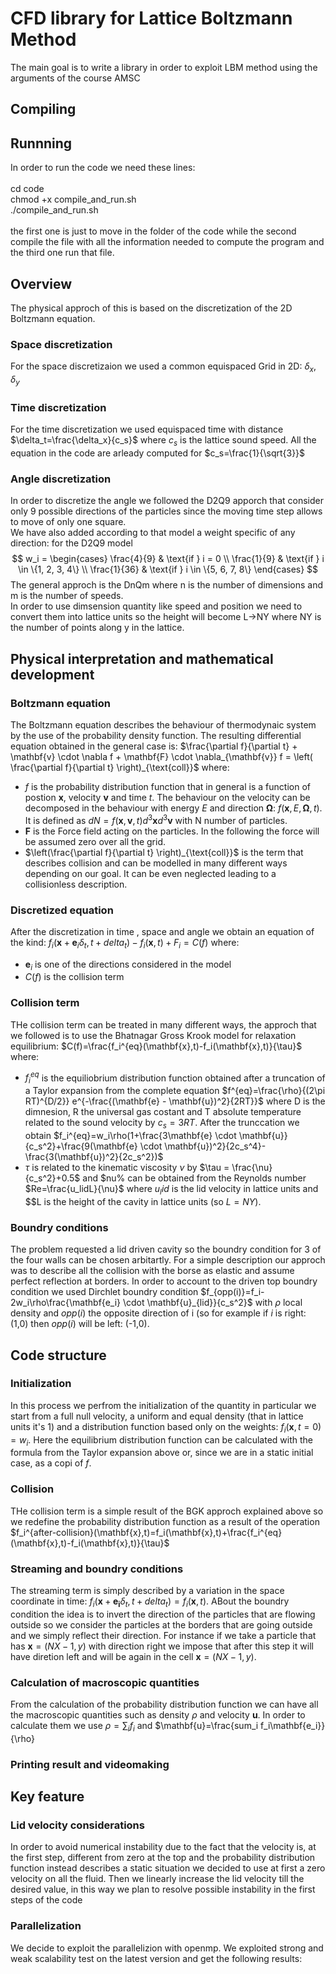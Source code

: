 # CFD library for Lattice Boltzmann Method
The main goal is to write a library in order to exploit LBM method using the arguments of the course AMSC

## Compiling

## Runnning
In order to run the code we need these lines: <br /> <br />
cd code <br />
chmod +x compile_and_run.sh <br />
./compile_and_run.sh <br />
<br />
the first one is just to move in the folder of the code while the second compile the file with all the information needed to compute the program and the third one run that file. 

## Overview
The physical approch of this is based on the discretization of the 2D Boltzmann equation. <br />

### Space discretization
For the space discretizaion we used a common equispaced Grid in 2D: $\delta_x, \delta_y$ <br />

### Time discretization
For the time discretization we used equispaced time with distance $\delta_t=\frac{\delta_x}{c_s}$ where $c_s$ is the lattice sound speed. All the equation in the code are arleady computed for $c_s=\frac{1}{\sqrt{3}}$

### Angle discretization
In order to discretize the angle we followed the D2Q9 apporch that consider only 9 possible directions of the particles since the moving time step allows to move of only one square. <br />
We have also added according to that model a weight specific of any direction: for the D2Q9 model 
$$
w_i = \begin{cases} 
\frac{4}{9} & \text{if } i = 0 \\ 
\frac{1}{9} & \text{if } i \in \{1, 2, 3, 4\} \\ 
\frac{1}{36} & \text{if } i \in \{5, 6, 7, 8\} 
\end{cases}
$$
The general approch is the DnQm where n is the number of dimensions and m is the number of speeds. <br />
In order to use dimsension quantity like speed and position we need to convert them into lattice units so the height will become L->NY where NY is the number of points along y in the lattice. <br />

## Physical interpretation and mathematical development

### Boltzmann equation
The Boltzmann equation describes the behaviour of thermodynaic system by the use of the probability density function. The resulting differential equation obtained in the general case is:
$\frac{\partial f}{\partial t} + \mathbf{v} \cdot \nabla f + \mathbf{F} \cdot \nabla_{\mathbf{v}} f = \left( \frac{\partial f}{\partial t} \right)_{\text{coll}}$
where:
* $f$ is the probability distribution function that in general is a function of postion $\mathbf{x}$, velocity $\mathbf{v}$ and time $t$. The behaviour on the velocity can be decomposed in the behaviour with energy $E$ and direction $\mathbf{\Omega}$: $f(\mathbf{x},E,\mathbf{\Omega},t)$. It is defined as $dN=f(\mathbf{x},\mathbf{v},t)d^3\mathbf{x}d^3\mathbf{v}$ with N number of particles.
* $\mathbf{F}$ is the Force field acting on the particles. In the following the force will be assumed zero over all the grid.
* $\left(\frac{\partial f}{\partial t} \right)_{\text{coll}}$ is the term that describes collision and can be modelled in many different ways depending on our goal. It can be even neglected leading to a collisionless description.

### Discretized equation
After the discretization in time , space and angle we obtain an equation of the kind:
$f_i(\mathbf{x}+\mathbf{e}_i\delta_t,t+delta_t)-f_i(\mathbf{x},t)+F_i=C(f)$
where:
* $\mathbf{e}_i$ is one of the directions considered in the model
* $C(f)$ is the collision term

### Collision term
THe collision term can be treated in many different ways, the approch that we followed is to use the Bhatnagar Gross Krook model for relaxation equilibrium:
$C(f)=\frac{f_i^{eq}(\mathbf{x},t)-f_i(\mathbf{x},t)}{\tau}$
where:
* $f_i^{eq}$ is the equiliobrium distribution function obtained after a truncation of a Taylor expansion from the complete equation $f^{eq}=\frac{\rho}{(2\pi RT)^{D/2}} e^{-\frac{(\mathbf{e} - \mathbf{u})^2}{2RT}}$ where D is the dimnesion, R the universal gas costant and T absolute temperature related to the sound velocity by $c_s=3RT$. After the trunccation we obtain $f_i^{eq}=w_i\rho(1+\frac{3\mathbf{e} \cdot \mathbf{u}}{c_s^2}+\frac{9(\mathbf{e} \cdot \mathbf{u})^2}{2c_s^4}-\frac{3(\mathbf{u})^2}{2c_s^2})$
* $\tau$ is related to the kinematic viscosity $\nu$ by $\tau = \frac{\nu}{c_s^2}+0.5$ and $nu% can be obtained from the Reynolds number $Re=\frac{u_lidL}{\nu}$ where $u_lid$ is the lid velocity in lattice units and $$L is the height of the cavity in lattice units (so $L=NY$).

### Boundry conditions
The problem requested a lid driven cavity so the boundry condition for 3 of the four walls can be chosen arbitartly. For a simple description our approch was to describe all the collision with the borse as elastic and assume perfect reflection at borders. In order to account to the driven top boundry condition we used Dirchlet boundry condition $f_{opp(i)}=f_i-2w_i\rho\frac{\mathbf{e_i} \cdot \mathbf{u}_{lid}}{c_s^2}$ with $\rho$ local density and $opp(i)$ the opposite direction of i (so for example if $i$ is right: (1,0) then $opp(i)$ will be left: (-1,0).

## Code structure
### Initialization
In this process we perfrom the initialization of the quantity in particular we start from a full null velocity, a uniform and equal density (that in lattice units it's 1) and a distribution function based only on the weights: $f_i(\mathbf{x},t=0)=w_i$. Here the equilibrium distribution function can be calculated with the formula from the Taylor expansion above or, since we are in a static initial case, as a copi of $f$.

### Collision
THe collision term is a simple result of the BGK approch explained above so we redefine the probability distribution function as a result of the operation $f_i^{after-collision}(\mathbf{x},t)=f_i(\mathbf{x},t)+\frac{f_i^{eq}(\mathbf{x},t)-f_i(\mathbf{x},t)}{\tau}$

### Streaming and boundry conditions
The streaming term is simply described by a variation in the space coordinate in time: $f_i(\mathbf{x}+\mathbf{e_i}\delta_t,t+delta_t)=f_i(\mathbf{x},t)$. ABout the boundry condition the idea is to invert the direction of the particles that are flowing outside so we consider the particles at the borders that are going outside and we simply reflect their direction. For instance if we take a particle that has $\mathbf{x}=(NX-1,y)$ with direction right we impose that after this step it will have diretion left and will be again in the cell $\mathbf{x}=(NX-1,y)$. 

### Calculation of macroscopic quantities
From the calculation of the probability distribution function we can have all the macroscopic quantities such as density $\rho$ and velocity $\mathbf{u}$. In order to calculate them we use $\rho=\sum_i f_i$ and $\mathbf{u}=\frac{sum_i f_i\mathbf{e_i}}{\rho}

### Printing result and videomaking

## Key feature
### Lid velocity considerations
In order to avoid numerical instability due to the fact that the velocity is, at the first step, different from zero at the top and the probability distribution function instead describes a static situation we decided to use at first a zero velocity on all the fluid. Then we linearly increase the lid velocity till the desired value, in this way we plan to resolve possible instability in the first steps of the code
### Parallelization
We decide to exploit the parallelizion with openmp. We exploited strong and weak scalability test on the latest version and get the following results:

